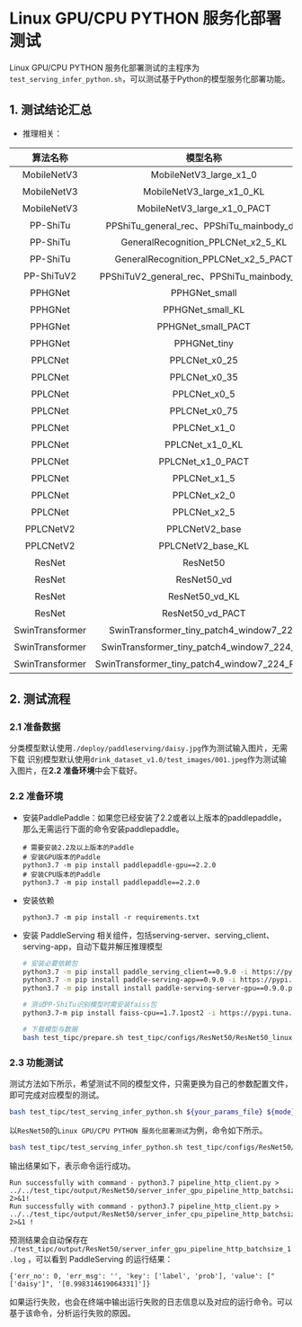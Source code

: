 # Linux GPU/CPU PYTHON 服务化部署测试

Linux GPU/CPU PYTHON 服务化部署测试的主程序为`test_serving_infer_python.sh`，可以测试基于Python的模型服务化部署功能。


## 1. 测试结论汇总

- 推理相关：

|    算法名称     |                   模型名称                   | device_CPU | device_GPU |
| :-------------: | :------------------------------------------: | :--------: | :--------: |
|   MobileNetV3   |            MobileNetV3_large_x1_0            |    支持    |    支持    |
|   MobileNetV3   |          MobileNetV3_large_x1_0_KL           |    支持    |    支持    |
|   MobileNetV3   |         MobileNetV3_large_x1_0_PACT          |    支持    |    支持    |
|    PP-ShiTu     |  PPShiTu_general_rec、PPShiTu_mainbody_det   |    支持    |    支持    |
|    PP-ShiTu     |      GeneralRecognition_PPLCNet_x2_5_KL      |    支持    |    支持    |
|    PP-ShiTu     |     GeneralRecognition_PPLCNet_x2_5_PACT     |    支持    |    支持    |
|   PP-ShiTuV2    |  PPShiTuV2_general_rec、PPShiTu_mainbody_det |    支持    |    支持    |
|     PPHGNet     |                PPHGNet_small                 |    支持    |    支持    |
|     PPHGNet     |               PPHGNet_small_KL               |    支持    |    支持    |
|     PPHGNet     |              PPHGNet_small_PACT              |    支持    |    支持    |
|     PPHGNet     |                 PPHGNet_tiny                 |    支持    |    支持    |
|     PPLCNet     |                PPLCNet_x0_25                 |    支持    |    支持    |
|     PPLCNet     |                PPLCNet_x0_35                 |    支持    |    支持    |
|     PPLCNet     |                 PPLCNet_x0_5                 |    支持    |    支持    |
|     PPLCNet     |                PPLCNet_x0_75                 |    支持    |    支持    |
|     PPLCNet     |                 PPLCNet_x1_0                 |    支持    |    支持    |
|     PPLCNet     |               PPLCNet_x1_0_KL                |    支持    |    支持    |
|     PPLCNet     |              PPLCNet_x1_0_PACT               |    支持    |    支持    |
|     PPLCNet     |                 PPLCNet_x1_5                 |    支持    |    支持    |
|     PPLCNet     |                 PPLCNet_x2_0                 |    支持    |    支持    |
|     PPLCNet     |                 PPLCNet_x2_5                 |    支持    |    支持    |
|    PPLCNetV2    |                PPLCNetV2_base                |    支持    |    支持    |
|    PPLCNetV2    |              PPLCNetV2_base_KL               |    支持    |    支持    |
|     ResNet      |                   ResNet50                   |    支持    |    支持    |
|     ResNet      |                 ResNet50_vd                  |    支持    |    支持    |
|     ResNet      |                ResNet50_vd_KL                |    支持    |    支持    |
|     ResNet      |               ResNet50_vd_PACT               |    支持    |    支持    |
| SwinTransformer |   SwinTransformer_tiny_patch4_window7_224    |    支持    |    支持    |
| SwinTransformer |  SwinTransformer_tiny_patch4_window7_224_KL  |    支持    |    支持    |
| SwinTransformer | SwinTransformer_tiny_patch4_window7_224_PACT |    支持    |    支持    |


## 2. 测试流程

### 2.1 准备数据

分类模型默认使用`./deploy/paddleserving/daisy.jpg`作为测试输入图片，无需下载
识别模型默认使用`drink_dataset_v1.0/test_images/001.jpeg`作为测试输入图片，在**2.2 准备环境**中会下载好。

### 2.2 准备环境


- 安装PaddlePaddle：如果您已经安装了2.2或者以上版本的paddlepaddle，那么无需运行下面的命令安装paddlepaddle。
  ```shell
  # 需要安装2.2及以上版本的Paddle
  # 安装GPU版本的Paddle
  python3.7 -m pip install paddlepaddle-gpu==2.2.0
  # 安装CPU版本的Paddle
  python3.7 -m pip install paddlepaddle==2.2.0
  ```

- 安装依赖
  ```shell
  python3.7 -m pip install -r requirements.txt
  ```

- 安装 PaddleServing 相关组件，包括serving-server、serving_client、serving-app，自动下载并解压推理模型
  ```bash
  # 安装必要依赖包
  python3.7 -m pip install paddle_serving_client==0.9.0 -i https://pypi.tuna.tsinghua.edu.cn/simple
  python3.7 -m pip install paddle-serving-app==0.9.0 -i https://pypi.tuna.tsinghua.edu.cn/simple
  python3.7 -m pip install install paddle-serving-server-gpu==0.9.0.post101 -i https://pypi.tuna.tsinghua.edu.cn/simple

  # 测试PP-ShiTu识别模型时需安装faiss包
  python3.7-m pip install faiss-cpu==1.7.1post2 -i https://pypi.tuna.tsinghua.edu.cn/simple

  # 下载模型与数据
  bash test_tipc/prepare.sh test_tipc/configs/ResNet50/ResNet50_linux_gpu_normal_normal_serving_python_linux_gpu_cpu.txt serving_infer
  ```

### 2.3 功能测试

测试方法如下所示，希望测试不同的模型文件，只需更换为自己的参数配置文件，即可完成对应模型的测试。

```bash
bash test_tipc/test_serving_infer_python.sh ${your_params_file} ${mode}
```

以`ResNet50`的`Linux GPU/CPU PYTHON 服务化部署测试`为例，命令如下所示。


```bash
bash test_tipc/test_serving_infer_python.sh test_tipc/configs/ResNet50/ResNet50_linux_gpu_normal_normal_serving_python_linux_gpu_cpu.txt serving_infer
```

输出结果如下，表示命令运行成功。

```
Run successfully with command - python3.7 pipeline_http_client.py > ../../test_tipc/output/ResNet50/server_infer_gpu_pipeline_http_batchsize_1.log 2>&1!
Run successfully with command - python3.7 pipeline_http_client.py > ../../test_tipc/output/ResNet50/server_infer_cpu_pipeline_http_batchsize_1.log 2>&1 !
```

预测结果会自动保存在 `./test_tipc/output/ResNet50/server_infer_gpu_pipeline_http_batchsize_1.log` ，可以看到 PaddleServing 的运行结果：

```
{'err_no': 0, 'err_msg': '', 'key': ['label', 'prob'], 'value': ["['daisy']", '[0.998314619064331]']}
```


如果运行失败，也会在终端中输出运行失败的日志信息以及对应的运行命令。可以基于该命令，分析运行失败的原因。
